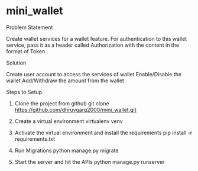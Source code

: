 # mini_wallet

Problem Statement

Create wallet services for a wallet feature. For authentication to this wallet service, pass it as a header called Authorization with the content in the format of Token <my token>.


Solution

Create user account to access the services of wallet
Enable/Disable the wallet
Add/Withdraw the amount from the wallet


Steps to Setup

1. Clone the project from github
    git clone https://github.com/dhruvgarg2000/mini_wallet.git

2. Create a virtual environment
    virtualenv venv

3. Activate the virtual environment and install the requirements
    pip install -r requirements.txt

4. Run Migrations
    python manage.py migrate

5. Start the server and hit the APIs
    python manage.py runserver <port>